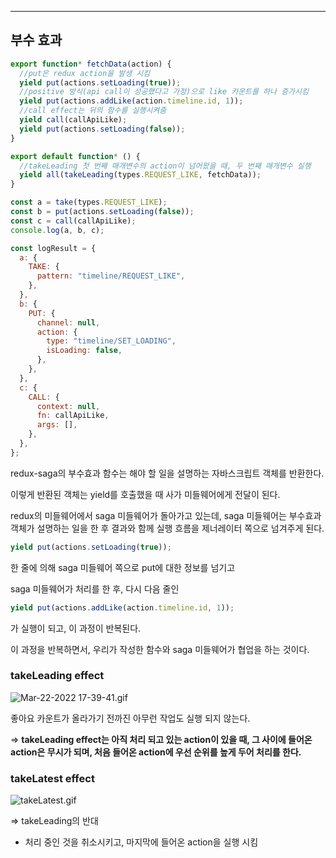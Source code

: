 ---

## 부수 효과

```jsx
export function* fetchData(action) {
  //put은 redux action을 발생 시킴
  yield put(actions.setLoading(true));
  //positive 방식(api call이 성공했다고 가정)으로 like 카운트를 하나 증가시킴
  yield put(actions.addLike(action.timeline.id, 1));
  //call effect는 뒤의 함수를 실행시켜줌
  yield call(callApiLike);
  yield put(actions.setLoading(false));
}

export default function* () {
  //takeLeading 첫 번째 매개변수의 action이 넘어왔을 때, 두 번째 매개변수 실행
  yield all(takeLeading(types.REQUEST_LIKE, fetchData));
}

const a = take(types.REQUEST_LIKE);
const b = put(actions.setLoading(false));
const c = call(callApiLike);
console.log(a, b, c);

const logResult = {
  a: {
    TAKE: {
      pattern: "timeline/REQUEST_LIKE",
    },
  },
  b: {
    PUT: {
      channel: null,
      action: {
        type: "timeline/SET_LOADING",
        isLoading: false,
      },
    },
  },
  c: {
    CALL: {
      context: null,
      fn: callApiLike,
      args: [],
    },
  },
};
```

redux-saga의 부수효과 함수는 해야 할 일을 설명하는 자바스크립트 객체를 반환한다.

이렇게 반환된 객체는 yield를 호출했을 때 사가 미들웨어에게 전달이 된다.

redux의 미들웨어에서 saga 미들웨어가 돌아가고 있는데, saga 미들웨어는 부수효과 객체가 설명하는 일을 한 후 결과와 함께 실행 흐름을 제너레이터 쪽으로 넘겨주게 된다.

```jsx
yield put(actions.setLoading(true));
```

한 줄에 의해 saga 미들웨어 쪽으로 put에 대한 정보를 넘기고

saga 미들웨어가 처리를 한 후, 다시 다음 줄인

```jsx
yield put(actions.addLike(action.timeline.id, 1));
```

가 실행이 되고, 이 과정이 반복된다.

이 과정을 반복하면서, 우리가 작성한 함수와 saga 미들웨어가 협업을 하는 것이다.

### takeLeading effect

![Mar-22-2022 17-39-41.gif](https://s3-us-west-2.amazonaws.com/secure.notion-static.com/e75f5ab1-a4ba-40d4-9189-332b99639497/Mar-22-2022_17-39-41.gif)

좋아요 카운트가 올라가기 전까진 아무런 작업도 실행 되지 않는다.

⇒ **takeLeading effect는 아직 처리 되고 있는 action이 있을 때, 그 사이에 들어온 action은 무시가 되며, 처음 들어온 action에 우선 순위를 높게 두어 처리를 한다.**

### takeLatest effect

![takeLatest.gif](https://s3-us-west-2.amazonaws.com/secure.notion-static.com/e554405e-550a-4b09-b235-564c965f6ca3/takeLatest.gif)

⇒ takeLeading의 반대

- 처리 중인 것을 취소시키고, 마지막에 들어온 action을 실행 시킴
